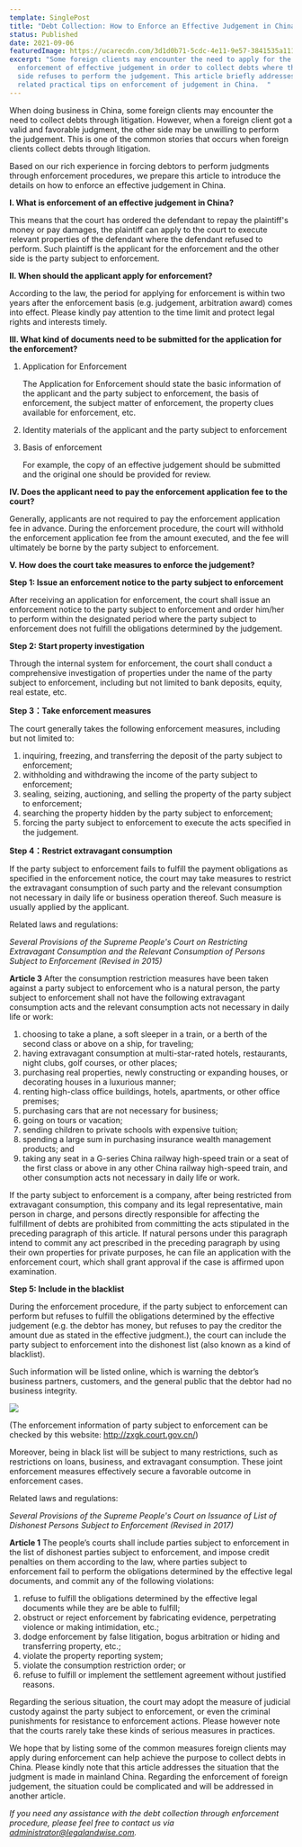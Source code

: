 ```yaml
---
template: SinglePost
title: "Debt Collection: How to Enforce an Effective Judgement in China "
status: Published
date: 2021-09-06
featuredImage: https://ucarecdn.com/3d1d0b71-5cdc-4e11-9e57-3841535a1116/
excerpt: "Some foreign clients may encounter the need to apply for the
  enforcement of effective judgement in order to collect debts where the other
  side refuses to perform the judgement. This article briefly addresses the
  related practical tips on enforcement of judgement in China.  "
---
```

When doing business in China, some foreign clients may encounter the need to collect debts through litigation. However, when a foreign client got a valid and favorable judgment, the other side may be unwilling to perform the judgement. This is one of the common stories that occurs when foreign clients collect debts through litigation.

Based on our rich experience in forcing debtors to perform judgments through enforcement procedures, we prepare this article to introduce the details on how to enforce an effective judgement in China. 

**I. What is enforcement of an effective judgement in China?**

This means that the court has ordered the defendant to repay the plaintiff's money or pay damages, the plaintiff can apply to the court to execute relevant properties of the defendant where the defendant refused to perform. Such plaintiff is the applicant for the enforcement and the other side is the party subject to enforcement.

**II. When should the applicant apply for enforcement?**

According to the law, the period for applying for enforcement is within two years after the enforcement basis (e.g. judgement, arbitration award) comes into effect. Please kindly pay attention to the time limit and protect legal rights and interests timely.

**III. What kind of documents need to be submitted for the application for the enforcement?**

1. Application for Enforcement


   The Application for Enforcement should state the basic information of the applicant and the party subject to enforcement, the basis of enforcement, the subject matter of enforcement, the property clues available for enforcement, etc.


2. Identity materials of the applicant and the party subject to enforcement


3. Basis of enforcement 


   For example, the copy of an effective judgement should be submitted and the original one should be provided for review. 

**IV. Does the applicant need to pay the enforcement application fee to the court?**

Generally, applicants are not required to pay the enforcement application fee in advance. During the enforcement procedure, the court will withhold the enforcement application fee from the amount executed, and the fee will ultimately be borne by the party subject to enforcement.

**V. How does the court take measures to enforce the judgement?**

**Step 1: Issue an enforcement notice to the party subject to enforcement**

After receiving an application for enforcement, the court shall issue an enforcement notice to the party subject to enforcement and order him/her to perform within the designated period where the party subject to enforcement does not fulfill the obligations determined by the judgement.

**Step 2: Start property investigation**

Through the internal system for enforcement, the court shall conduct a comprehensive investigation of properties under the name of the party subject to enforcement, including but not limited to bank deposits, equity, real estate, etc.

**Step 3：Take enforcement measures**

The court generally takes the following enforcement measures, including but not limited to: 

1. inquiring, freezing, and transferring the deposit of the party subject to enforcement; 
2. withholding and withdrawing the income of the party subject to enforcement; 
3. sealing, seizing, auctioning, and selling the property of the party subject to enforcement; 
4. searching the property hidden by the party subject to enforcement;
5. forcing the party subject to enforcement to execute the acts specified in the judgement.

**Step 4：Restrict extravagant consumption** 

If the party subject to enforcement fails to fulfill the payment obligations as specified in the enforcement notice, the court may take measures to restrict the extravagant consumption of such party and the relevant consumption not necessary in daily life or business operation thereof. Such measure is usually applied by the applicant. 

Related laws and regulations:

*Several Provisions of the Supreme People's Court on Restricting Extravagant Consumption and the Relevant Consumption of Persons Subject to Enforcement (Revised in 2015)*

**Article 3** After the consumption restriction measures have been taken against a party subject to enforcement who is a natural person, the party subject to enforcement shall not have the following extravagant consumption acts and the relevant consumption acts not necessary in daily life or work:

1. choosing to take a plane, a soft sleeper in a train, or a berth of the second class or above on a ship, for traveling;
2. having extravagant consumption at multi-star-rated hotels, restaurants, night clubs, golf courses, or other places;
3. purchasing real properties, newly constructing or expanding houses, or decorating houses in a luxurious manner;
4. renting high-class office buildings, hotels, apartments, or other office premises;
5. purchasing cars that are not necessary for business;
6. going on tours or vacation;
7. sending children to private schools with expensive tuition;
8. spending a large sum in purchasing insurance wealth management products; and
9. taking any seat in a G-series China railway high-speed train or a seat of the first class or above in any other China railway high-speed train, and other consumption acts not necessary in daily life or work.

If the party subject to enforcement is a company, after being restricted from extravagant consumption, this company and its legal representative, main person in charge, and persons directly responsible for affecting the fulfillment of debts are prohibited from committing the acts stipulated in the preceding paragraph of this article. If natural persons under this paragraph intend to commit any act prescribed in the preceding paragraph by using their own properties for private purposes, he can file an application with the enforcement court, which shall grant approval if the case is affirmed upon examination.

**Step 5: Include in the blacklist** 

During the enforcement procedure, if the party subject to enforcement can perform but refuses to fulfill the obligations determined by the effective judgement (e.g. the debtor has money, but refuses to pay the creditor the amount due as stated in the effective judgment.), the court can include the party subject to enforcement into the dishonest list (also known as a kind of blacklist). 

Such information will be listed online, which is warning the debtor’s business partners, customers, and the general public that the debtor had no business integrity.

![](https://ucarecdn.com/9b9149fc-01aa-4720-80f6-f09607c46f02/)

(The enforcement information of party subject to enforcement can be checked by this website: http://zxgk.court.gov.cn/)

Moreover, being in black list will be subject to many restrictions, such as restrictions on loans, business, and extravagant consumption. These joint enforcement measures effectively secure a favorable outcome in enforcement cases.

Related laws and regulations:

*Several Provisions of the Supreme People's Court on Issuance of List of Dishonest Persons Subject to Enforcement (Revised in 2017)*

**Article 1** The people’s courts shall include parties subject to enforcement in the list of dishonest parties subject to enforcement, and impose credit penalties on them according to the law, where parties subject to enforcement fail to perform the obligations determined by the effective legal documents, and commit any of the following violations:

1. refuse to fulfill the obligations determined by the effective legal documents while they are be able to fulfill;
2. obstruct or reject enforcement by fabricating evidence, perpetrating violence or making intimidation, etc.;
3. dodge enforcement by false litigation, bogus arbitration or hiding and transferring property, etc.;
4. violate the property reporting system;
5. violate the consumption restriction order; or
6. refuse to fulfill or implement the settlement agreement without justified reasons.

Regarding the serious situation, the court may adopt the measure of judicial custody against the party subject to enforcement, or even the criminal punishments for resistance to enforcement actions. Please however note that the courts rarely take these kinds of serious measures in practices.

We hope that by listing some of the common measures foreign clients may apply during enforcement can help achieve the purpose to collect debts in China. Please kindly note that this article addresses the situation that the judgment is made in mainland China. Regarding the enforcement of foreign judgement, the situation could be complicated and will be addressed in another article.

*If you need any assistance with the debt collection through enforcement procedure, please feel free to contact us via administrator@legalandwise.com.*